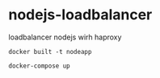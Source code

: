 # nodejs-loadbalancer
loadbalancer nodejs wirh haproxy
```
docker built -t nodeapp
```
```
docker-compose up
```
